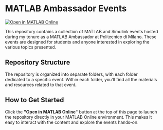 # MATLAB Ambassador Events

[![Open in MATLAB Online](https://www.mathworks.com/images/responsive/global/open-in-matlab-online.svg)](https://matlab.mathworks.com/open/github/v1?repo=lucapiombo/MATLAB-Ambassador-Events)

This repository contains a collection of MATLAB and Simulink events hosted during my tenure as a MATLAB Ambassador at Politecnico di Milano. These events are designed for students and anyone interested in exploring the various topics presented.

## Repository Structure

The repository is organized into separate folders, with each folder dedicated to a specific event. Within each folder, you'll find all the materials and resources related to that event.

## How to Get Started

Click the **"Open in MATLAB Online"** button at the top of this page to launch the repository directly in your MATLAB Online environment. This makes it easy to interact with the content and explore the events hands-on.
